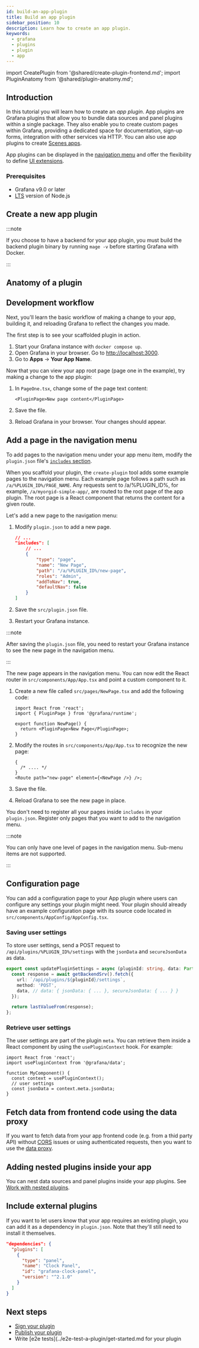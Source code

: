 ```yaml
---
id: build-an-app-plugin
title: Build an app plugin
sidebar_position: 10
description: Learn how to create an app plugin.
keywords:
  - grafana
  - plugins
  - plugin
  - app
---
```


import CreatePlugin from '@shared/create-plugin-frontend.md';
import PluginAnatomy from '@shared/plugin-anatomy.md';

## Introduction

In this tutorial you will learn how to create an _app plugin_. App plugins are Grafana plugins that allow you to bundle data sources and panel plugins within a single package. They also enable you to create custom pages within Grafana, providing a dedicated space for documentation, sign-up forms, integration with other services via HTTP. You can also use app plugins to create [Scenes apps](https://grafana.com/developers/scenes/).

App plugins can be displayed in the [navigation menu](#add-a-page-in-the-navigation-menu) and offer the flexibility to define [UI extensions](../ui-extensions/).

### Prerequisites

- Grafana v9.0 or later
- [LTS](https://nodejs.dev/en/about/releases/) version of Node.js

## Create a new app plugin

<CreatePlugin pluginType="app" />

:::note

If you choose to have a backend for your app plugin, you must build the backend plugin binary by running `mage -v` before starting Grafana with Docker.

:::

## Anatomy of a plugin

<PluginAnatomy />

## Development workflow

Next, you'll learn the basic workflow of making a change to your app, building it, and reloading Grafana to reflect the changes you made.

The first step is to see your scaffolded plugin in action.

1. Start your Grafana instance with `docker compose up`.
1. Open Grafana in your browser. Go to [http://localhost:3000](http://localhost:3000).
1. Go to **Apps** -> **Your App Name**.

Now that you can view your app root page (page one in the example), try making a change to the app plugin:

1. In `PageOne.tsx`, change some of the page text content:

   ```tsx title="src/pages/PageOne.tsx"
   <PluginPage>New page content</PluginPage>
   ```

1. Save the file.
1. Reload Grafana in your browser. Your changes should appear.

## Add a page in the navigation menu

To add pages to the navigation menu under your app menu item, modify the `plugin.json` file's [`includes` section](../reference/metadata.md#includes).

When you scaffold your plugin, the `create-plugin` tool adds some example pages to the navigation menu. Each example page follows a path such as `/a/%PLUGIN_ID%/PAGE_NAME`. Any requests sent to /a/%PLUGIN_ID%, for example, `/a/myorgid-simple-app/`, are routed to the root page of the app plugin. The root page is a React component that returns the content for a given route.

Let's add a new page to the navigation menu:

1. Modify `plugin.json` to add a new page.

   ```json title="src/plugin.json"
   // ...
   "includes": [
       // ...
       {
           "type": "page",
           "name": "New Page",
           "path": "/a/%PLUGIN_ID%/new-page",
           "roles": "Admin",
           "addToNav": true,
           "defaultNav": false
       }
   ]
   ```

1. Save the `src/plugin.json` file.
1. Restart your Grafana instance.

:::note

After saving the `plugin.json` file, you need to restart your Grafana instance to see the new page in the navigation menu.

:::

The new page appears in the navigation menu. You can now edit the React router in `src/components/App/App.tsx` and point a custom component to it.

1. Create a new file called `src/pages/NewPage.tsx` and add the following code:

   ```tsx title="src/pages/NewPage.tsx"
   import React from 'react';
   import { PluginPage } from '@grafana/runtime';

   export function NewPage() {
     return <PluginPage>New Page</PluginPage>;
   }
   ```

1. Modify the routes in `src/components/App/App.tsx` to recognize the new page:

   ```tsx title="src/components/App/App.tsx"
   {
     /* .... */
   }
   <Route path="new-page" element={<NewPage />} />;
   ```

1. Save the file.
1. Reload Grafana to see the new page in place.

You don't need to register all your pages inside `includes` in your `plugin.json`. Register only pages that you want to add to the navigation menu.

:::note

You can only have one level of pages in the navigation menu. Sub-menu items are not supported.

:::

## Configuration page

You can add a configuration page to your App plugin where users can configure any settings your plugin might need. Your plugin should already have an example configuration page with its source code located in `src/components/AppConfig/AppConfig.tsx`.

### Saving user settings

To store user settings, send a POST request to `/api/plugins/%PLUGIN_ID%/settings` with the `jsonData` and `secureJsonData` as data.

```ts
export const updatePluginSettings = async (pluginId: string, data: Partial<PluginMeta>) => {
  const response = await getBackendSrv().fetch({
    url: `/api/plugins/${pluginId}/settings`,
    method: 'POST',
    data, // data: { jsonData: { ... }, secureJsonData: { ... } }
  });

  return lastValueFrom(response);
};
```

### Retrieve user settings

The user settings are part of the plugin `meta`. You can retrieve them inside a React component by using the `usePluginContext` hook. For example:

```tsx
import React from 'react';
import usePluginContext from '@grafana/data';

function MyComponent() {
  const context = usePluginContext();
  // user settings
  const jsonData = context.meta.jsonData;
}
```

## Fetch data from frontend code using the data proxy

If you want to fetch data from your app frontend code (e.g. from a thid party API) without [CORS](https://developer.mozilla.org/en-US/docs/Web/HTTP/CORS) issues or using authenticated requests, then you want to use the [data proxy](../create-a-plugin/extend-a-plugin/fetch-data-from-frontend.md).

## Adding nested plugins inside your app

You can nest data sources and panel plugins inside your app plugins. See [Work with nested plugins](../create-a-plugin/extend-a-plugin/nested-plugins).

## Include external plugins

If you want to let users know that your app requires an existing plugin, you can add it as a dependency in `plugin.json`. Note that they'll still need to install it themselves.

```json title="src/plugin.json"
"dependencies": {
  "plugins": [
    {
      "type": "panel",
      "name": "Clock Panel",
      "id": "grafana-clock-panel",
      "version": "^2.1.0"
    }
  ]
}
```

## Next steps

- [Sign your plugin](../publish-a-plugin/sign-a-plugin.md)
- [Publish your plugin](../publish-a-plugin/publish-or-update-a-plugin.md)
- Write [e2e tests](../e2e-test-a-plugin/get-started.md for your plugin
